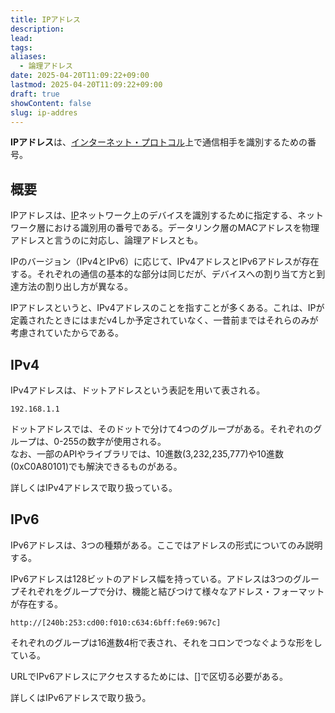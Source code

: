 ```yaml
---
title: IPアドレス
description: 
lead: 
tags: 
aliases:
  - 論理アドレス
date: 2025-04-20T11:09:22+09:00
lastmod: 2025-04-20T11:09:22+09:00
draft: true
showContent: false
slug: ip-addres
---
```

**IPアドレス**は、[インターネット・プロトコル](IP.md)上で通信相手を識別するための番号。

## 概要
IPアドレスは、[IP](IP.md)ネットワーク上のデバイスを識別するために指定する、ネットワーク層における識別用の番号である。データリンク層のMACアドレスを物理アドレスと言うのに対応し、論理アドレスとも。

IPのバージョン（IPv4とIPv6）に応じて、IPv4アドレスとIPv6アドレスが存在する。それぞれの通信の基本的な部分は同じだが、デバイスへの割り当て方と到達方法の割り出し方が異なる。

IPアドレスというと、IPv4アドレスのことを指すことが多くある。これは、IPが定義されたときにはまだv4しか予定されていなく、一昔前まではそれらのみが考慮されていたからである。

## IPv4
IPv4アドレスは、ドットアドレスという表記を用いて表される。

`192.168.1.1`

ドットアドレスでは、そのドットで分けて4つのグループがある。それぞれのグループは、0-255の数字が使用される。  
なお、一部のAPIやライブラリでは、10進数(3,232,235,777)や10進数(0xC0A80101)でも解決できるものがある。

詳しくはIPv4アドレスで取り扱っている。

## IPv6
IPv6アドレスは、3つの種類がある。ここではアドレスの形式についてのみ説明する。

IPv6アドレスは128ビットのアドレス幅を持っている。アドレスは3つのグループそれぞれをグループで分け、機能と結びつけて様々なアドレス・フォーマットが存在する。

`http://[240b:253:cd00:f010:c634:6bff:fe69:967c]`

それぞれのグループは16進数4桁で表され、それをコロンでつなぐような形をしている。

URLでIPv6アドレスにアクセスするためには、\[\]で区切る必要がある。

詳しくはIPv6アドレスで取り扱う。